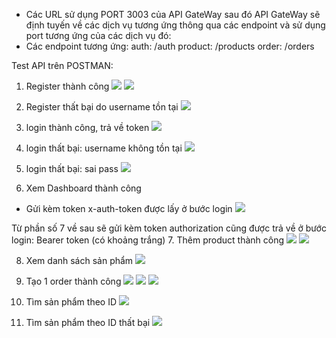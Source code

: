 - Các URL sử dụng PORT 3003 của API GateWay sau đó API GateWay sẽ định tuyến về các dịch vụ tương ứng thông qua các endpoint và sử dụng port tương ứng của các dịch vụ đó:
- Các endpoint tương ứng: 
auth: /auth
product: /products
order: /orders


Test API trên POSTMAN: 
1. Register thành công
<img src = "public/img/img1.png"></img>
<img src = "public/img/img7.png"></img>

2. Register thất bại do username tồn tại 
<img src = "public/img/img2.png"></img>

3. login thành công, trả về token
<img src = "public/img/img3.png"></img>

4. login thất bại: username không tồn tại
<img src = "public/img/img4.png"></img>

5. login thất bại: sai pass
<img src = "public/img/img5.png"></img>

6. Xem Dashboard thành công
- Gửi kèm token x-auth-token được lấy ở bước login
<img src = "public/img/img6.png"></img>


Từ phần số 7 về sau sẽ gửi kèm token authorization cũng được trả về ở bước login: Bearer token (có khoảng trắng)
7. Thêm product thành công
<img src = "public/img/img8.png"></img>
<img src = "public/img/img9.png"></img>

8. Xem danh sách sản phẩm
<img src = "public/img/img10.png"></img>

9. Tạo 1 order thành công
<img src = "public/img/img11.png"></img>
<img src = "public/img/img12.png"></img>
<img src = "public/img/img13.png"></img>

10. Tìm sản phẩm theo ID
<img src = "public/img/img14.png"></img>
11. Tìm sản phẩm theo ID thất bại
<img src = "public/img/img15.png"></img>